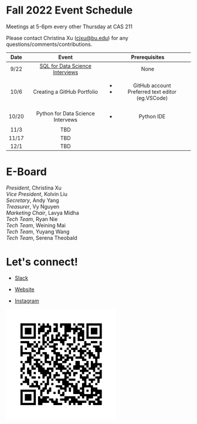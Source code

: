 # Fall 2022 Event Schedule

Meetings at 5-6pm every other Thursday at CAS 211 

Please contact Christina Xu (cjxu@bu.edu) for any questions/comments/contributions.

| Date | Event| Prerequisites |
| :-----: | :---: | :---: |
| 9/22| [SQL for Data Science Interviews](/workshops/sql-for-ds-interviews/sql-for-ds-interviews.md)| None |
| 10/6|  Creating a GitHub Portfolio | <ul><li>GitHub account</li><li>Preferred text editor (eg.VSCode)</li></ul>
| 10/20| Python for Data Science Intervews |<ul><li>Python IDE</ul> |
| 11/3| TBD  |  |
| 11/17| TBD |  |
| 12/1| TBD |  |


# E-Board
 *President*, Christina Xu \
 *Vice President*, Kolvin Liu \
 *Secretary*, Andy Yang \
*Treasurer*, Vy Nguyen\
*Marketing Chair*, Lavya Midha \
*Tech Team*, Ryan Nie \
*Tech Team*, Weining Mai \
*Tech Team*, Yuyang Wang \
*Tech Team*, Serena Theobald 

# Let's connect!
* [Slack](https://join.slack.com/t/budatasci/shared_invite/zt-1fo2owr93-m823dw3uKT2p4mDWbCcxEg) 

* [Website](https://www.budatasci.com/)

* [Instagram](https://www.instagram.com/bu_dsa/)

![](/img/socials_qr_code.png)









